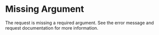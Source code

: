 # Missing Argument

The request is missing a required argument. See the error message and request documentation for more
information.
